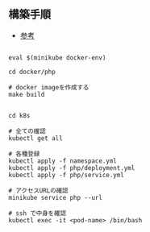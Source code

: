 ## 構築手順

* [参考](https://qiita.com/ocadaruma/items/efe720e46ae7ecb9ec25)

```shell

eval $(minikube docker-env)

cd docker/php

# docker imageを作成する
make build

```

```shell

cd k8s

# 全ての確認
kubectl get all

# 各種登録
kubectl apply -f namespace.yml
kubectl apply -f php/deployment.yml
kubectl apply -f php/service.yml

# アクセスURLの確認
minikube service php --url

# ssh で中身を確認
kubectl exec -it <pod-name> /bin/bash

```

